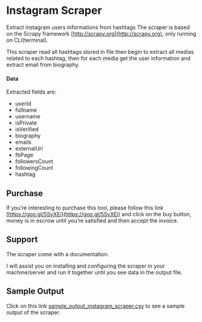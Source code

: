 # Instagram Scraper
Extract instagram users informations from hashtags
The scraper is based on the Scrapy framework [http://scrapy.org](http://scrapy.org), only running on CLI(terminal).

This scraper read all hashtags stored in file then begin to extract all medias related to each hashtag, then for each media get the user information and extract email from biography.

#### Data
Extracted fields are:
- userId
- fullname
- username
- isPrivate
- isVerified
- biography
- emails
- externalUrl
- fbPage
- followersCount
- followingCount
- hashtag

## Purchase
If you’re interesting to purchase this tool, please follow this link [https://goo.gl/5SyXEi](https://goo.gl/5SyXEi) and click on the buy button, money is in escrow until you’re satisfied and then accept the invoice.

## Support
The scraper come with a documentation.

I will assist you on installing and configuring the scraper in your machine/server and run it together until you see data in the output file.

## Sample Output
Click on this link [sample_output_instagram_scraper.csv](sample_output_instagram_scraper.csv) to see a sample output of the scraper.

